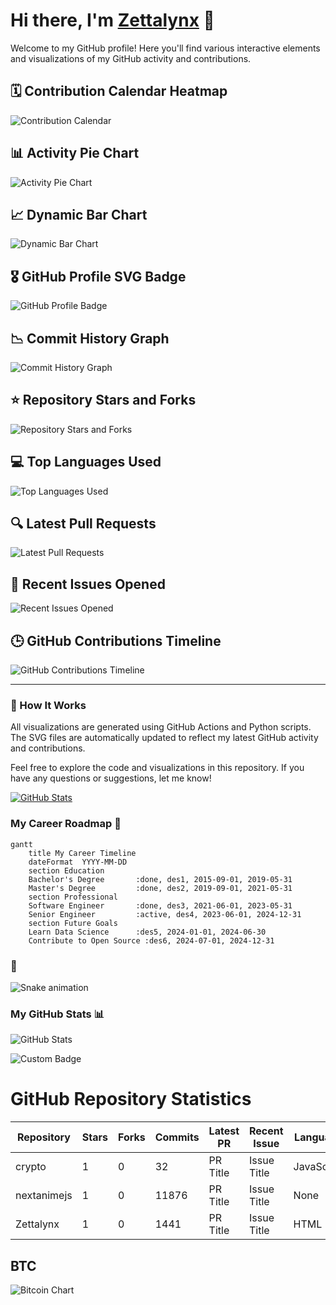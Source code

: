 # Hi there, I'm [Zettalynx](https://github.com/Zettalynx) 👋

Welcome to my GitHub profile! Here you'll find various interactive elements and visualizations of my GitHub activity and contributions.

## 🗓️ Contribution Calendar Heatmap

![Contribution Calendar](https://github.com/Zettalynx/Zettalynx/blob/main/heatmap.svg)

## 📊 Activity Pie Chart

![Activity Pie Chart](https://github.com/Zettalynx/Zettalynx/blob/main/pie_chart.svg)

## 📈 Dynamic Bar Chart

![Dynamic Bar Chart](https://github.com/Zettalynx/Zettalynx/blob/main/bar_chart.svg)

## 🎖️ GitHub Profile SVG Badge

![GitHub Profile Badge](https://github.com/Zettalynx/Zettalynx/blob/main/profile_badge.svg)

## 📉 Commit History Graph

![Commit History Graph](https://github.com/Zettalynx/Zettalynx/blob/main/commit_history.svg)

## ⭐ Repository Stars and Forks

![Repository Stars and Forks](https://github.com/Zettalynx/Zettalynx/blob/main/stars_forks.svg)

## 💻 Top Languages Used

![Top Languages Used](https://github.com/Zettalynx/Zettalynx/blob/main/top_languages.svg)

## 🔍 Latest Pull Requests

![Latest Pull Requests](https://github.com/Zettalynx/Zettalynx/blob/main/latest_prs.svg)

## 🧩 Recent Issues Opened

![Recent Issues Opened](https://github.com/Zettalynx/Zettalynx/blob/main/recent_issues.svg)

## 🕒 GitHub Contributions Timeline

![GitHub Contributions Timeline](https://github.com/Zettalynx/Zettalynx/blob/main/contributions_timeline.svg)

---

### 🔧 How It Works

All visualizations are generated using GitHub Actions and Python scripts. The SVG files are automatically updated to reflect my latest GitHub activity and contributions.

Feel free to explore the code and visualizations in this repository. If you have any questions or suggestions, let me know!

[![GitHub Stats](https://github-readme-stats.vercel.app/api?username=Zettalynx&show_icons=true&hide_title=true&hide=contribs,prs&count_private=true&include_all_commits=true&hide_border=true&theme=dark)](https://github.com/Zettalynx)

### My Career Roadmap 🚀

```mermaid
gantt
    title My Career Timeline
    dateFormat  YYYY-MM-DD
    section Education
    Bachelor's Degree       :done, des1, 2015-09-01, 2019-05-31
    Master's Degree         :done, des2, 2019-09-01, 2021-05-31
    section Professional
    Software Engineer       :done, des3, 2021-06-01, 2023-05-31
    Senior Engineer         :active, des4, 2023-06-01, 2024-12-31
    section Future Goals
    Learn Data Science      :des5, 2024-01-01, 2024-06-30
    Contribute to Open Source :des6, 2024-07-01, 2024-12-31
```

### 🐍

![Snake animation](https://github.com/Zettalynx/Zettalynx/blob/output/snake.svg)


### My GitHub Stats 📊

![GitHub Stats](https://github.com/Zettalynx/Zettalynx/blob/main/stats.png)

![Custom Badge](https://github.com/Zettalynx/Zettalynx/blob/main/badge.svg)

<!-- START_STATS -->
# GitHub Repository Statistics
| Repository | Stars | Forks | Commits | Latest PR | Recent Issue | Language | Contributions |
|------------|-------|-------|---------|-----------|--------------|----------|---------------|
| crypto | 1 | 0 | 32 | PR Title | Issue Title | JavaScript | 58 |
| nextanimejs | 1 | 0 | 11876 | PR Title | Issue Title | None | 27 |
| Zettalynx | 1 | 0 | 1441 | PR Title | Issue Title | HTML | 22 |

<!-- END_STATS -->

## BTC

![Bitcoin Chart](bitcoin_chart.png)

<!--
**Zettalynx/Zettalynx** is a ✨ _special_ ✨ repository because its `README.md` (this file) appears on your GitHub profile.

Here are some ideas to get you started:

- 🔭 I’m currently working on ...
- 🌱 I’m currently learning ...
- 👯 I’m looking to collaborate on ...
- 🤔 I’m looking for help with ...
- 💬 Ask me about ...
- 📫 How to reach me: ...
- 😄 Pronouns: ...
- ⚡ Fun fact: ...
-->
